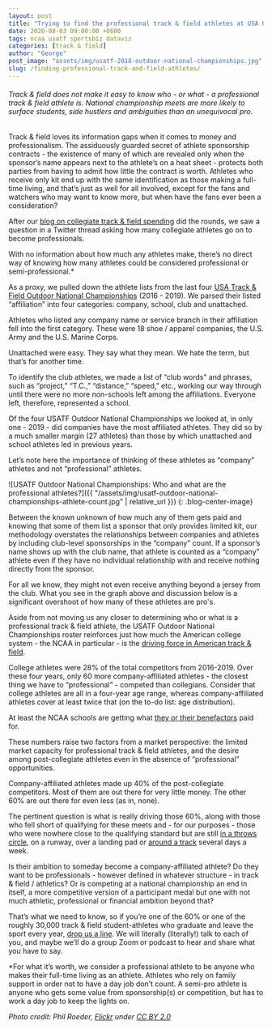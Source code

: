 ```yaml
---
layout: post
title: "Trying to find the professional track & field athletes at USA Outdoor National Championships"
date: 2020-08-03 09:00:00 +0600
tags: ncaa usatf sportsbiz dataviz
categories: [track & field]
author: "George"
post_image: "assets/img/usatf-2018-outdoor-national-championships.jpg"
slug: /finding-professional-track-and-field-athletes/
---
```

<h6>Track & field does not make it easy to know who - or what - a professional track & field athlete is. National championship meets are more likely to surface students, side hustlers and ambiguities than an unequivocal pro.</h6>

Track & field loves its information gaps when it comes to money and professionalism. The assiduously guarded secret of athlete sponsorship contracts - the existence of many of which are revealed only when the sponsor’s name appears next to the athlete’s on a heat sheet - protects both parties from having to admit how little the contract is worth. Athletes who receive only kit end up with the same identification as those making a full-time living, and that’s just as well for all involved, except for the fans and watchers who may want to know more, but when have the fans ever been a consideration?

After our [blog on collegiate track & field spending](https://nalathletics.com/blog/2020/06/11/collegiate-spending-track-and-field-governing-bodies) did the rounds, we saw a question in a Twitter thread asking how many collegiate athletes go on to become professionals. 

With no information about how much any athletes make, there’s no direct way of knowing how many athletes could be considered professional or semi-professional.* 

As a proxy, we pulled down the athlete lists from the last four [USA Track & Field Outdoor National Championships](https://flashresults.com/results.htm) (2016 - 2019). We parsed their listed “affiliation” into four categories: company, school, club and unattached.

Athletes who listed any company name or service branch in their affiliation fell into the first category. These were 18 shoe / apparel companies, the U.S. Army and the U.S. Marine Corps.

Unattached were easy. They say what they mean. We hate the term, but that’s for another time. 

To identify the club athletes, we made a list of “club words” and phrases, such as “project,” “T.C.,” “distance,” “speed,” etc., working our way through until there were no more non-schools left among the affiliations. Everyone left, therefore, represented a school.

Of the four USATF Outdoor National Championships we looked at, in only one - 2019 - did companies have the most affiliated athletes. They did so by a much smaller margin (27 athletes) than those by which unattached and school athletes led in previous years.

Let’s note here the importance of thinking of these athletes as “company” athletes and not “professional” athletes. 

![USATF Outdoor National Championships: Who and what are the professional athletes?]({{ "/assets/img/usatf-outdoor-national-championships-athlete-count.jpg" | relative_url }})
{: .blog-center-image}

Between the known unknown of how much any of them gets paid and knowing that some of them list a sponsor that only provides limited kit, our methodology overstates the relationships between companies and athletes by including club-level sponsorships in the “company” count. If a sponsor’s name shows up with the club name, that athlete is counted as a “company” athlete even if they have no individual relationship with and receive nothing directly from the sponsor. 

For all we know, they might not even receive anything beyond a jersey from the club. What you see in the graph above and discussion below is a significant overshoot of how many of these athletes are pro's.

Aside from not moving us any closer to determining who or what is a professional track & field athlete, the USATF Outdoor National Championships roster reinforces just how much the American college system - the NCAA in particular - is the [driving force in American track & field](https://nalathletics.com/blog/2020/06/11/collegiate-spending-track-and-field-governing-bodies). 

College athletes were 28% of the total competitors from 2016-2019. Over these four years, only 60 more company-affiliated athletes - the closest thing we have to “professional” - competed than collegians. Consider that college athletes are all in a four-year age range, whereas company-affiliated athletes cover at least twice that (on the to-do list: age distribution). 

At least the NCAA schools are getting what [they or their benefactors](https://nalathletics.com/blog/2020/07/13/stanford-athletics-program-cuts-endowments) paid for.

These numbers raise two factors from a market perspective: the limited market capacity for professional track & field athletes, and the desire among post-collegiate athletes even in the absence of “professional” opportunities.

Company-affiliated athletes made up 40% of the post-collegiate competitors. Most of them are out there for very little money. The other 60% are out there for even less (as in, none). 

The pertinent question is what is really driving those 60%, along with those who fell short of qualifying for these meets and - for our purposes - those who were nowhere close to the qualifying standard but are still [in a throws circle](https://nalathletics.com/blog/2020/07/21/find-athletics-facilities-what3words), on a runway, over a landing pad or [around a track](https://nalathletics.com/) several days a week. 

Is their ambition to someday become a company-affiliated athlete? Do they want to be professionals - however defined in whatever structure - in track & field / athletics? Or is competing at a national championship an end in itself, a more competitive version of a participant medal but one with not much athletic, professional or financial ambition beyond that?

That’s what we need to know, so if you’re one of the 60% or one of the roughly 30,000 track & field student-athletes who graduate and leave the sport every year, <a href="mailto:george@nalathletics.com">drop us a line</a>. We will literally (literally!) talk to each of you, and maybe we’ll do a group Zoom or podcast to hear and share what you have to say. 

*For what it’s worth, we consider a professional athlete to be anyone who makes their full-time living as an athlete. Athletes who rely on family support in order not to have a day job don’t count. A semi-pro athlete is anyone who gets some value from sponsorship(s) or competition, but has to work a day job to keep the lights on. 

<em>Photo credit: Phil Roeder, [Flickr](https://flic.kr/p/Ln5QBS) under [CC BY 2.0](https://creativecommons.org/licenses/by/2.0/)</em>
